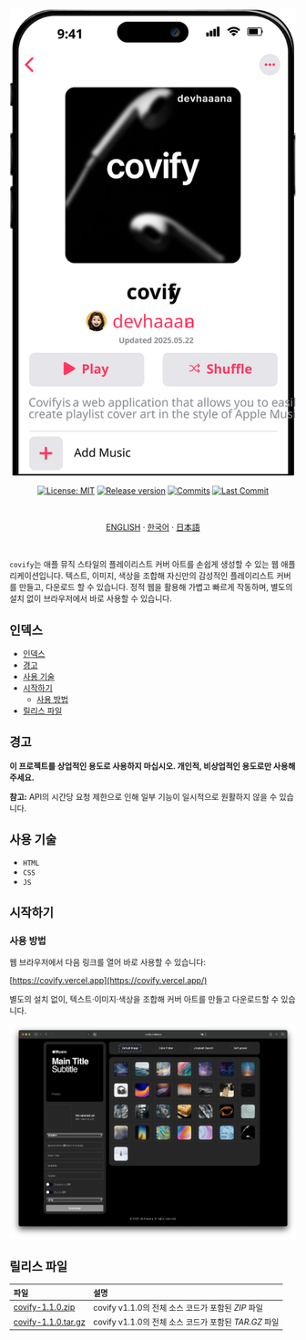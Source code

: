 <div align="center">

  [![covify](../images/banner.svg)](#readme)

  [![License: MIT](https://img.shields.io/badge/License-MIT-yellow.svg?style=for-the-badge)](LICENSE "License")
  [![Release version](https://img.shields.io/github/release/devhaaana/covify.svg?label=Download&style=for-the-badge)](#release-files "Release Files")
  [![Commits](https://img.shields.io/github/commit-activity/y/devhaaana/covify.svg?label=commits&style=for-the-badge)](https://github.com/devhaaana/covify/commits "Commit History")
  [![Last Commit](https://img.shields.io/github/last-commit/devhaaana/covify.svg?label=&style=for-the-badge&display_timestamp=committer)](https://github.com/devhaaana/covify/pulse/monthly "Last Commit")

</div>

<br />

<div align="center">

[ENGLISH](/README.md)  ·  [한국어](/documents/README-KR.md)  ·  [日本語](/documents/README-JP.md)

</div>

<br />

`covify`는 애플 뮤직 스타일의 플레이리스트 커버 아트를 손쉽게 생성할 수 있는 웹 애플리케이션입니다. 텍스트, 이미지, 색상을 조합해 자신만의 감성적인 플레이리스트 커버를 만들고, 다운로드 할 수 있습니다. 정적 웹을 활용해 가볍고 빠르게 작동하며, 별도의 설치 없이 브라우저에서 바로 사용할 수 있습니다.

## 인덱스

- [인덱스](#인덱스)
- [경고](#경고)
- [사용 기술](#사용-기술)
- [시작하기](#시작하기)
  - [사용 방법](#사용-방법)
- [릴리스 파일](#릴리스-파일)

## 경고

**이 프로젝트를 상업적인 용도로 사용하지 마십시오. 개인적, 비상업적인 용도로만 사용해 주세요.**

**참고:** API의 시간당 요청 제한으로 인해 일부 기능이 일시적으로 원활하지 않을 수 있습니다.

## 사용 기술

- `HTML`
- `CSS`
- `JS`

## 시작하기

### 사용 방법

웹 브라우저에서 다음 링크를 열어 바로 사용할 수 있습니다:

[https://covify.vercel.app](https://covify.vercel.app/)

별도의 설치 없이, 텍스트·이미지·색상을 조합해 커버 아트를 만들고 다운로드할 수 있습니다.

![base-ui](../images/base-ui.png)

## 릴리스 파일

| 파일                                                                                    | 설명                                                        |
| :-------------------------------------------------------------------------------------- | :----------------------------------------------------------------- |
| [covify-1.1.0.zip](https://github.com/devhaaana/covify/archive/refs/tags/v1.1.0.zip)       | covify v1.1.0의 전체 소스 코드가 포함된 *ZIP* 파일    |
| [covify-1.1.0.tar.gz](https://github.com/devhaaana/covify/archive/refs/tags/v1.1.0.tar.gz) | covify v1.1.0의 전체 소스 코드가 포함된 *TAR.GZ* 파일 |